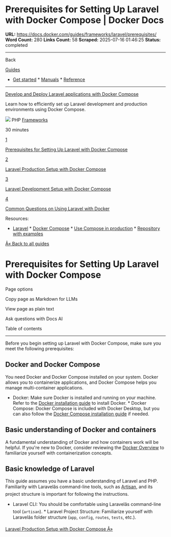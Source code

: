 # Prerequisites for Setting Up Laravel with Docker Compose | Docker Docs

**URL:** https://docs.docker.com/guides/frameworks/laravel/prerequisites/
**Word Count:** 280
**Links Count:** 58
**Scraped:** 2025-07-16 01:46:25
**Status:** completed

---

Back

[Guides](https://docs.docker.com/guides/)

  * [Get started](https://docs.docker.com/get-started/)   * [Manuals](https://docs.docker.com/manuals/)   * [Reference](https://docs.docker.com/reference/)

* * *

[Develop and Deploy Laravel applications with Docker Compose](https://docs.docker.com/guides/frameworks/laravel/)

Learn how to efficiently set up Laravel development and production environments using Docker Compose.

![](https://cdn.jsdelivr.net/gh/devicons/devicon@latest/icons/php/php-original.svg) PHP [ Frameworks](https://docs.docker.com/tags/frameworks/)

30 minutes

[1](https://docs.docker.com/guides/frameworks/laravel/prerequisites/)

[Prerequisites for Setting Up Laravel with Docker Compose](https://docs.docker.com/guides/frameworks/laravel/prerequisites/)

[2](https://docs.docker.com/guides/frameworks/laravel/production-setup/)

[Laravel Production Setup with Docker Compose](https://docs.docker.com/guides/frameworks/laravel/production-setup/)

[3](https://docs.docker.com/guides/frameworks/laravel/development-setup/)

[Laravel Development Setup with Docker Compose](https://docs.docker.com/guides/frameworks/laravel/development-setup/)

[4](https://docs.docker.com/guides/frameworks/laravel/common-questions/)

[Common Questions on Using Laravel with Docker](https://docs.docker.com/guides/frameworks/laravel/common-questions/)

Resources:

  * [Laravel](https://laravel.com/)   * [Docker Compose](https://docs.docker.com/compose/)   * [Use Compose in production](https://docs.docker.com/compose/how-tos/production/)   * [Repository with examples](https://github.com/dockersamples/laravel-docker-examples)

[Â« Back to all guides](https://docs.docker.com/guides/)

# Prerequisites for Setting Up Laravel with Docker Compose

Page options

Copy page as Markdown for LLMs

View page as plain text

Ask questions with Docs AI

Table of contents

* * *

Before you begin setting up Laravel with Docker Compose, make sure you meet the following prerequisites:

## Docker and Docker Compose

You need Docker and Docker Compose installed on your system. Docker allows you to containerize applications, and Docker Compose helps you manage multi-container applications.

  * Docker: Make sure Docker is installed and running on your machine. Refer to the [Docker installation guide](https://docs.docker.com/get-docker/) to install Docker.   * Docker Compose: Docker Compose is included with Docker Desktop, but you can also follow the [Docker Compose installation guide](https://docs.docker.com/compose/install/) if needed.

## Basic understanding of Docker and containers

A fundamental understanding of Docker and how containers work will be helpful. If you're new to Docker, consider reviewing the [Docker Overview](https://docs.docker.com/get-started/overview/) to familiarize yourself with containerization concepts.

## Basic knowledge of Laravel

This guide assumes you have a basic understanding of Laravel and PHP. Familiarity with Laravelâs command-line tools, such as [Artisan](https://laravel.com/docs/12.x/artisan), and its project structure is important for following the instructions.

  * Laravel CLI: You should be comfortable using Laravelâs command-line tool \(`artisan`\).   * Laravel Project Structure: Familiarize yourself with Laravelâs folder structure \(`app`, `config`, `routes`, `tests`, etc.\).

[Laravel Production Setup with Docker Compose Â»](https://docs.docker.com/guides/frameworks/laravel/production-setup/)